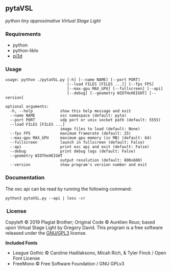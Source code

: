 ## pytaVSL
*python tiny approximative Virtual Stage Light*


### Requirements

- python
- python-liblo
- [pi3d](http://pi3d.github.io)


### Usage

```
usage: python ./pytaVSL.py [-h] [--name NAME] [--port PORT]
                           [--load FILES [FILES ...]] [--fps FPS]
                           [--max-gpu MAX_GPU] [--fullscreen] [--api]
                           [--debug] [--geometry WIDTHxHEIGHT] [--version]

optional arguments:
  -h, --help            show this help message and exit
  --name NAME           osc namespace (default: pyta)
  --port PORT           udp port or unix socket path (default: 5555)
  --load FILES [FILES ...]
                        image files to load (default: None)
  --fps FPS             maximum framerate (default: 25)
  --max-gpu MAX_GPU     maximum gpu memory (in MB) (default: 64)
  --fullscreen          launch in fullscreen (default: False)
  --api                 print osc api and exit (default: False)
  --debug               print debug logs (default: False)
  --geometry WIDTHxHEIGHT
                        output resolution (default: 800x600)
  --version             show program's version number and exit

```

### Documentation

The osc api can be read by running the following command:
```
python3 pytaVSL.py --api | less -cr
```

###  License

Copyleft © 2019 Plagiat Brother; Original Code © Aurélien Roux; based upon Virtual Stage Light by Gregory David.
This program is a free software released under the [GNU/GPL3](https://github.com/PlagiatBros/pytaVSL/blob/master/LICENSE) license.

**Included Fonts**

- League Gothic © Caroline Hadilaksono, Micah Rich, & Tyler Finck / Open Font License
- FreeMono © Free Software Foundation / GNU GPLv3
